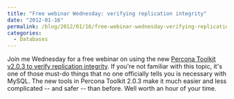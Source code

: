 ```yaml
---
title: "Free webinar Wednesday: verifying replication integrity"
date: "2012-01-16"
permalink: /blog/2012/01/16/free-webinar-wednesday-verifying-replication-integrity/
categories:
  - Databases
---
```

Join me Wednesday for a free webinar on using the new [Percona Toolkit v2.0.3 to verify replication integrity][1]. If you're not familiar with this topic, it's one of those must-do things that no one officially tells you is necessary with MySQL. The new tools in Percona Toolkit 2.0.3 make it much easier and less complicated -- and safer -- than before. Well worth an hour of your time.

 [1]: http://www.percona.com/webinars/2012-01-18-verifying-replication-integrity-with-percona-toolkit/
